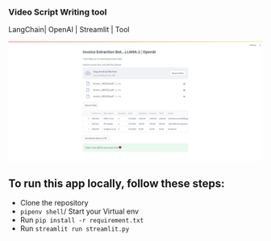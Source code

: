 ### Video Script Writing tool

LangChain| OpenAI | Streamlit | Tool

![App](app.png)

## To run this app locally, follow these steps:

- Clone the repository
- `pipenv shell`/ Start your Virtual env
- Run `pip install -r requirement.txt`
- Run `streamlit run streamlit.py`
